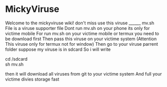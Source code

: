 # MickyViruse
Welcome to the mickyviruse wiki!
don't miss use this viruse ______ 
mv.sh File is a viruse supporter file 
Dont run mv.sh on your phone 
its only for victime mobile 
For run mv.sh on your victime mobile or termux 
you need to be download first 
Then pass this viruse on your victime system 
(Attention This viruse only for termux not for window) 
Then go to your viruse parrent folder 
suppose my viruse is in sdcard 
So i will write 


cd /sdcard <br>
sh mv.sh <br>


then it will download all viruses from git 
to your victime system And 
full your victime divies storage fast

